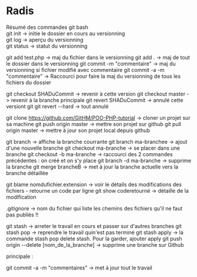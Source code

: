# Radis
Résumé des commandes git bash
<br>
git init -> initie le dossier en cours au versionning<br>
git log -> aperçu du versionning<br>
git status -> statut du versionning<br>

git add test.php -> maj du fichier dans le versionning
git add . -> maj de tout le dossier dans le versionning
git commit -m "commentaire" -> maj du versionning si fichier modifié avec commentaire
git commit -a -m "commentaire" -> Raccourci pour faire la maj du versionning de tous les fichiers du dossier

git checkout SHADuCommit -> revenir à cette version
git checkout master -> revenir à la branche principale
git revert SHADuCommit -> annulé cette versiont git
git revert --hard -> tout annulé

git clone https://github.com/GitHM/POO-PHP-tutorial -> cloner un projet sur sa machine
git push origin master -> mettre son projet sur github
git pull origin master -> mettre à jour son projet local depuis github

git branch -> affiche la branche courrante
git branch ma-branchee -> ajout d'une nouvelle branche
git checkout ma-branche -> se placer dans une branche
git checkout -b ma-branche -> raccourci des 2 commandes précédentes : on créé et on s'y place
git branch -d ma-branche -> supprime la branche
git merge brancheB -> met à jour la branche actuelle vers la branche détaillée

git blame nomdufichier.extension -> voir le détails des modifications des fichiers - retourne un code par ligne
git show coderetourné -> détaille de la modification

.gitignore -> nom du fichier qui liste les chemins des fichiers qu'il ne faut pas publiés !!

git stash -> arreter le travail en cours et passer sur d'autres branches
git stash pop -> reprendre le travail quin'est pas terminé
git stash apply -> la commande stash pop delete stash. Pour la garder, ajouter apply
git push origin --delete [nom_de_la_branche] -> supprime une branche sur Github

principale :

git commit -a -m "commentaires" -> met à jour tout le travail

